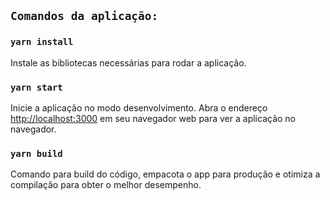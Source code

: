 ## `Comandos da aplicação:`

### `yarn install`
Instale as bibliotecas necessárias para rodar a aplicação.

### `yarn start`
Inicie a aplicação no modo desenvolvimento.
Abra o endereço [http://localhost:3000](http://localhost:3000) em seu navegador web para ver a aplicação no navegador.

### `yarn build`
Comando para build do código, empacota o app para produção e otimiza a compilação para obter o melhor desempenho.